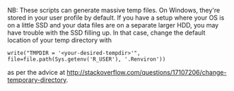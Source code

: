 NB: These scripts can generate massive temp files. On Windows, they're stored in your user profile by default. If you have a setup where your OS is on a little SSD and your data files are on a separate larger HDD, you may have trouble with the SSD filling up. In that case, change the default location of your temp directory with

    write("TMPDIR = '<your-desired-tempdir>'", file=file.path(Sys.getenv('R_USER'), '.Renviron'))

as per the advice at http://stackoverflow.com/questions/17107206/change-temporary-directory.
